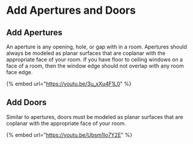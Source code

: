 # Add Apertures and Doors

## Add Apertures

An aperture is any opening, hole, or gap with in a room. Apertures should always be modeled as planar surfaces that are coplanar with the appropriate face of your room. If you have floor to ceiling windows on a face of a room, then the window edge should not overlap with any room face edge.&#x20;

{% embed url="https://youtu.be/3u_xXu4F1L0" %}

## Add Doors

Similar to apertures, doors must be modeled as planar surfaces that are coplanar with the appropriate face of your room.&#x20;

{% embed url="https://youtu.be/Ubsm1Io7Y2E" %}
